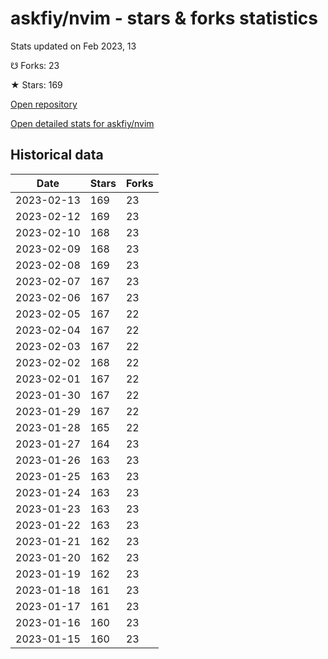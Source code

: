 # askfiy/nvim - stars & forks statistics

Stats updated on Feb 2023, 13

☋ Forks: 23

★ Stars: 169

[Open repository](https://github.com/askfiy/nvim)

[Open detailed stats for askfiy/nvim](https://reviewgithub.com/rep/askfiy/nvim)

## Historical data
| Date | Stars | Forks |
|------|-------|-------|
| 2023-02-13 | 169 | 23 | 
| 2023-02-12 | 169 | 23 | 
| 2023-02-10 | 168 | 23 | 
| 2023-02-09 | 168 | 23 | 
| 2023-02-08 | 169 | 23 | 
| 2023-02-07 | 167 | 23 | 
| 2023-02-06 | 167 | 23 | 
| 2023-02-05 | 167 | 22 | 
| 2023-02-04 | 167 | 22 | 
| 2023-02-03 | 167 | 22 | 
| 2023-02-02 | 168 | 22 | 
| 2023-02-01 | 167 | 22 | 
| 2023-01-30 | 167 | 22 | 
| 2023-01-29 | 167 | 22 | 
| 2023-01-28 | 165 | 22 | 
| 2023-01-27 | 164 | 23 | 
| 2023-01-26 | 163 | 23 | 
| 2023-01-25 | 163 | 23 | 
| 2023-01-24 | 163 | 23 | 
| 2023-01-23 | 163 | 23 | 
| 2023-01-22 | 163 | 23 | 
| 2023-01-21 | 162 | 23 | 
| 2023-01-20 | 162 | 23 | 
| 2023-01-19 | 162 | 23 | 
| 2023-01-18 | 161 | 23 | 
| 2023-01-17 | 161 | 23 | 
| 2023-01-16 | 160 | 23 | 
| 2023-01-15 | 160 | 23 | 

